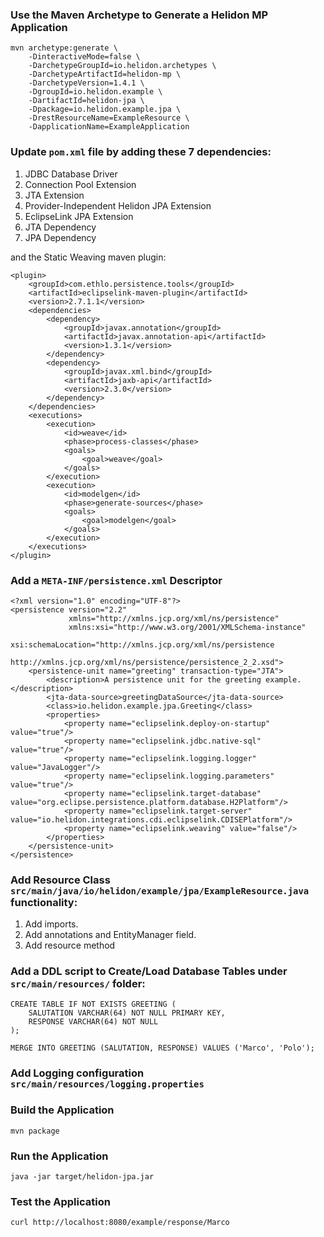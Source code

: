 ### Use the Maven Archetype to Generate a Helidon MP Application

```
mvn archetype:generate \
    -DinteractiveMode=false \
    -DarchetypeGroupId=io.helidon.archetypes \
    -DarchetypeArtifactId=helidon-mp \
    -DarchetypeVersion=1.4.1 \
    -DgroupId=io.helidon.example \
    -DartifactId=helidon-jpa \
    -Dpackage=io.helidon.example.jpa \
    -DrestResourceName=ExampleResource \
    -DapplicationName=ExampleApplication
```

### Update ```pom.xml``` file  by adding these 7  dependencies: 

1. JDBC Database Driver
2. Connection Pool Extension
3. JTA Extension
4. Provider-Independent Helidon JPA Extension 
5. EclipseLink JPA Extension
6. JTA Dependency
7. JPA Dependency

and the Static Weaving maven plugin:

```
<plugin>
    <groupId>com.ethlo.persistence.tools</groupId>
    <artifactId>eclipselink-maven-plugin</artifactId>
    <version>2.7.1.1</version>
    <dependencies> 
        <dependency>
            <groupId>javax.annotation</groupId>
            <artifactId>javax.annotation-api</artifactId>
            <version>1.3.1</version>
        </dependency>
        <dependency>
            <groupId>javax.xml.bind</groupId>
            <artifactId>jaxb-api</artifactId>
            <version>2.3.0</version>
        </dependency>
    </dependencies>
    <executions>
        <execution>
            <id>weave</id>
            <phase>process-classes</phase>
            <goals>
                <goal>weave</goal> 
            </goals>
        </execution>
        <execution>
            <id>modelgen</id>
            <phase>generate-sources</phase>
            <goals>
                <goal>modelgen</goal> 
            </goals>
        </execution>
    </executions>
</plugin>
```

### Add a ```META-INF/persistence.xml``` Descriptor

```
<?xml version="1.0" encoding="UTF-8"?>
<persistence version="2.2" 
             xmlns="http://xmlns.jcp.org/xml/ns/persistence"
             xmlns:xsi="http://www.w3.org/2001/XMLSchema-instance"
             xsi:schemaLocation="http://xmlns.jcp.org/xml/ns/persistence
                                 http://xmlns.jcp.org/xml/ns/persistence/persistence_2_2.xsd">
    <persistence-unit name="greeting" transaction-type="JTA"> 
        <description>A persistence unit for the greeting example.</description>
        <jta-data-source>greetingDataSource</jta-data-source> 
        <class>io.helidon.example.jpa.Greeting</class> 
        <properties> 
            <property name="eclipselink.deploy-on-startup" value="true"/>
            <property name="eclipselink.jdbc.native-sql" value="true"/>
            <property name="eclipselink.logging.logger" value="JavaLogger"/>
            <property name="eclipselink.logging.parameters" value="true"/>
            <property name="eclipselink.target-database" value="org.eclipse.persistence.platform.database.H2Platform"/> 
            <property name="eclipselink.target-server" value="io.helidon.integrations.cdi.eclipselink.CDISEPlatform"/> 
            <property name="eclipselink.weaving" value="false"/> 
        </properties>
    </persistence-unit>
</persistence>
```

### Add Resource Class ```src/main/java/io/helidon/example/jpa/ExampleResource.java``` functionality:

1. Add imports.
2. Add annotations and EntityManager field.
3. Add resource method


### Add a DDL script to Create/Load Database Tables under ```src/main/resources/``` folder: 

```
CREATE TABLE IF NOT EXISTS GREETING (
    SALUTATION VARCHAR(64) NOT NULL PRIMARY KEY,
    RESPONSE VARCHAR(64) NOT NULL
);

MERGE INTO GREETING (SALUTATION, RESPONSE) VALUES ('Marco', 'Polo');
```

### Add Logging configuration ```src/main/resources/logging.properties```


### Build the Application

```
mvn package
```

### Run the Application

```
java -jar target/helidon-jpa.jar
```

### Test the Application

```
curl http://localhost:8080/example/response/Marco
```